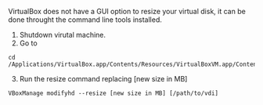 VirtualBox does not have a GUI option to resize your virtual disk, it can
be done throught the command line tools installed.

1. Shutdown virutal machine.
2. Go to 
```shell
cd /Applications/VirtualBox.app/Contents/Resources/VirtualBoxVM.app/Contents/MacOS/
```
3. Run the resize command replacing [new size in MB]
```shell
VBoxManage modifyhd --resize [new size in MB] [/path/to/vdi]
```